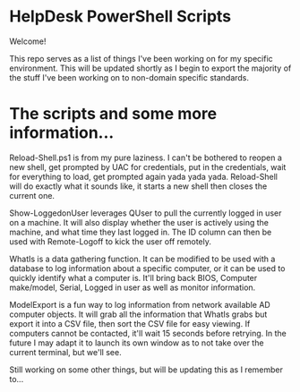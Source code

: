 # HelpDesk PowerShell Scripts
Welcome!

This repo serves as a list of things I've been working on for my specific environment. This will be updated shortly as I begin to export the majority of the stuff I've been working on to non-domain specific standards. 

# The scripts and some more information...
Reload-Shell.ps1 is from my pure laziness. I can't be bothered to reopen a new shell, get prompted by UAC for credentials, put in the credentials, wait for everything to load, get prompted again yada yada yada. Reload-Shell will do exactly what it sounds like, it starts a new shell then closes the current one. 

Show-LoggedonUser leverages QUser to pull the currently logged in user on a machine. It will also display whether the user is actively using the machine, and what time they last logged in. The ID column can then be used with Remote-Logoff to kick the user off remotely.

WhatIs is a data gathering function. It can be modified to be used with a database to log information about a specific computer, or it can be used to quickly identify what a computer is. It'll bring back BIOS, Computer make/model, Serial, Logged in user as well as monitor information. 

ModelExport is a fun way to log information from network available AD computer objects. It will grab all the information that WhatIs grabs but export it into a CSV file, then sort the CSV file for easy viewing. If computers cannot be contacted, it'll wait 15 seconds before retrying. In the future I may adapt it to launch its own window as to not take over the current terminal, but we'll see. 

Still working on some other things, but will be updating this as I remember to...
